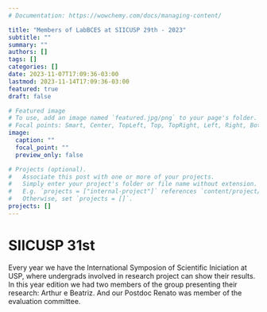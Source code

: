 ```yaml
---
# Documentation: https://wowchemy.com/docs/managing-content/

title: "Members of LabBCES at SIICUSP 29th - 2023"
subtitle: ""
summary: ""
authors: []
tags: []
categories: []
date: 2023-11-07T17:09:36-03:00
lastmod: 2023-11-14T17:09:36-03:00
featured: true
draft: false

# Featured image
# To use, add an image named `featured.jpg/png` to your page's folder.
# Focal points: Smart, Center, TopLeft, Top, TopRight, Left, Right, BottomLeft, Bottom, BottomRight.
image:
  caption: ""
  focal_point: ""
  preview_only: false

# Projects (optional).
#   Associate this post with one or more of your projects.
#   Simply enter your project's folder or file name without extension.
#   E.g. `projects = ["internal-project"]` references `content/project/deep-learning/index.md`.
#   Otherwise, set `projects = []`.
projects: []
---
```


# SIICUSP 31st

Every year we have the International Symposion of Scientific Iniciation at USP, where undergrads involved in research project can show their results. In this year edition we had two members of the group presenting their research: Arthur e Beatriz. And our Postdoc Renato was member of the evaluation committee.
